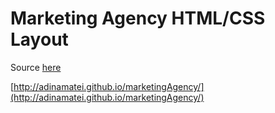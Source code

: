 # Marketing Agency HTML/CSS Layout

Source [here](https://downloadpsd.cc/wp-content/uploads/Clean-One-Page-Website-Theme-PSD.jpg)

[http://adinamatei.github.io/marketingAgency/](http://adinamatei.github.io/marketingAgency/)
